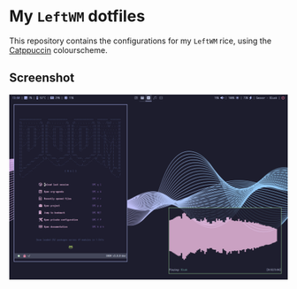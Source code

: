 # My `LeftWM` dotfiles
This repository contains the configurations for my `LeftWM` rice, using the [Catppuccin](github.com/catppuccin/catppuccin) colourscheme.

## Screenshot
![Screenshot of rice](screenshot.png)
